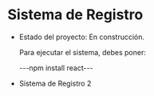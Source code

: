 <h1>Sistema de Registro</h1>

- Estado del proyecto: En construcción.

  Para ejecutar el sistema, debes poner:

   ---npm install react---

- Sistema de Registro 2